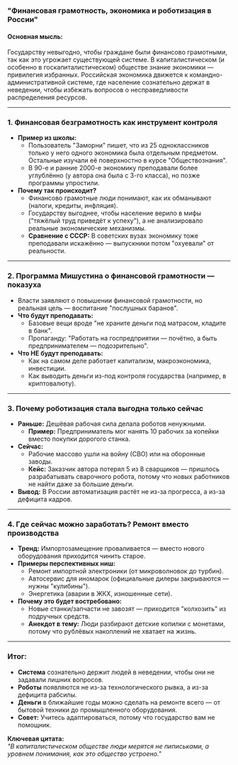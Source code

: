 ### **"Финансовая грамотность, экономика и роботизация в России"**  

#### **Основная мысль:**  
Государству невыгодно, чтобы граждане были финансово грамотными, так как это угрожает существующей системе. В капиталистическом (и особенно в госкапиталистическом) обществе знание экономики — привилегия избранных. Российская экономика движется к командно-административной системе, где население сознательно держат в неведении, чтобы избежать вопросов о несправедливости распределения ресурсов.  

---  

### **1. Финансовая безграмотность как инструмент контроля**  
- **Пример из школы:**  
  - Пользователь "Заморни" пишет, что из 25 одноклассников только у него одного экономика была отдельным предметом. Остальные изучали её поверхностно в курсе "Обществознания".  
  - В 90-е и ранние 2000-е экономику преподавали более углублённо (у автора она была с 3-го класса), но позже программы упростили.  
- **Почему так происходит?**  
  - Финансово грамотные люди понимают, как их обманывают (налоги, кредиты, инфляция).  
  - Государству выгоднее, чтобы население верило в мифы ("тяжёлый труд приведёт к успеху"), а не анализировало реальные экономические механизмы.  
  - **Сравнение с СССР:** В советских вузах экономику тоже преподавали искажённо — выпускники потом "охуевали" от реальности.  

---  

### **2. Программа Мишустина о финансовой грамотности — показуха**  
- Власти заявляют о повышении финансовой грамотности, но реальная цель — воспитание "послушных баранов".  
- **Что будут преподавать:**  
  - Базовые вещи вроде "не храните деньги под матрасом, кладите в банк".  
  - Пропаганду: "Работать на госпредприятии — почётно, а быть предпринимателем — подозрительно".  
- **Что НЕ будут преподавать:**  
  - Как на самом деле работает капитализм, макроэкономика, инвестиции.  
  - Как выводить деньги из-под контроля государства (например, в криптовалюту).  

---  

### **3. Почему роботизация стала выгодна только сейчас**  
- **Раньше:** Дешёвая рабочая сила делала роботов ненужными.  
  - **Пример:** Предприниматель мог нанять 10 рабочих за копейки вместо покупки дорогого станка.  
- **Сейчас:**  
  - Рабочие массово ушли на войну (СВО) или на оборонные заводы.  
  - **Кейс:** Заказчик автора потерял 5 из 8 сварщиков — пришлось разрабатывать сварочного робота, потому что новых работников не найти даже за большие деньги.  
- **Вывод:** В России автоматизация растёт не из-за прогресса, а из-за дефицита кадров.  

---  

### **4. Где сейчас можно заработать? Ремонт вместо производства**  
- **Тренд:** Импортозамещение проваливается — вместо нового оборудования приходится чинить старое.  
- **Примеры перспективных ниш:**  
  - Ремонт импортной электроники (от микроволновок до турбин).  
  - Автосервис для иномарок (официальные дилеры закрываются — нужны "кулибины").  
  - Энергетика (аварии в ЖКХ, изношенные сети).  
- **Почему это будет востребовано:**  
  - Новые станки/запчасти не завозят — приходится "колхозить" из подручных средств.  
  - **Анекдот в тему:** Люди разбирают детские копилки с монетами, потому что рублёвых накоплений не хватает на жизнь.  

---  

### **Итог:**  
- **Система** сознательно держит людей в неведении, чтобы они не задавали лишних вопросов.  
- **Роботы** появляются не из-за технологического рывка, а из-за дефицита рабсилы.  
- **Деньги** в ближайшие годы можно сделать на ремонте всего — от бытовой техники до промышленного оборудования.  
- **Совет:** Учитесь адаптироваться, потому что государство вам не помощник.  

**Ключевая цитата:**  
*"В капиталистическом обществе люди мерятся не пиписьками, а уровнем понимания, как это общество устроено."*